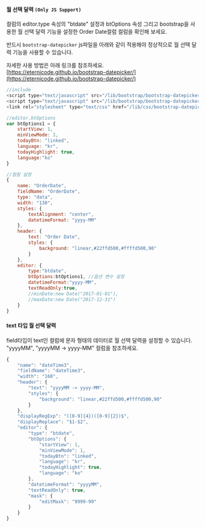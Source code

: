 #### 월 선택 달력 `(Only JS Support)`

컬럼의 editor.type 속성의 "btdate" 설정과 btOptions 속성 그리고 bootstrap을 사용한 월 선택 달력 기능을 설정한 Order Date컬럼 컬럼을 확인해 보세요.  

반드시 `bootstrap-datepicker` js파일을 아래와 같이 적용해야 정상적으로 월 선택 달력 기능을 사용할 수 있습니다.

자세한 사용 방법은 아래 링크를 참조하세요.  
[https://eternicode.github.io/bootstrap-datepicker/](https://eternicode.github.io/bootstrap-datepicker/)

```js
//include
<script type="text/javascript" src="/lib/bootstrap/bootstrap-datepicker.js"></script>
<script type="text/javascript" src="/lib/bootstrap/bootstrap-datepicker.ko.min.js"></script>
<link rel="stylesheet" type="text/css" href="/lib/css/bootstrap-datepicker.css">

//editor.btOptions
var btOptions1 = {
    startView: 1,
    minViewMode: 1,
    todayBtn: "linked",
    language: "kr",
    todayHighlight: true,
    language:"ko"
}

//컬럼 설정
{
    name: "OrderDate",
    fieldName: "OrderDate",
    type: "data",
    width: "130",
    styles: {
        textAlignment: "center",
        datetimeFormat: "yyyy-MM"
    },
    header: {
        text: "Order Date",
        styles: {
            background: "linear,#22ffd500,#ffffd500,90"
        }
    },
    editor: {
        type:"btdate", 
        btOptions:btOptions1, //옵션 변수 설정
        datetimeFormat:"yyyy-MM", 
        textReadOnly:true,
        //minDate:new Date("2017-01-01"), 
        //maxDate:new Date("2017-12-31")
    }
}
```

#### text 타입 월 선택 달력

field타입이 text인 컬럼에 문자 형태의 데이터로 월 선택 달력을 설정할 수 있습니다.  
"yyyyMM", "yyyyMM -> yyyy-MM" 컬럼을 참조하세요.

```js
{
    "name": "dateTime3",
    "fieldName": "dateTime3",
    "width": "160",
    "header": {
        "text": "yyyyMM -> yyyy-MM",
        "styles": {
            "background": "linear,#22ffd500,#ffffd500,90"
        }
    },
    "displayRegExp": "([0-9]{4})([0-9]{2})$",
    "displayReplace": "$1-$2",
    "editor": {
        "type": "btdate",
        "btOptions": {
            "startView": 1,
            "minViewMode": 1,
            "todayBtn": "linked",
            "language": "kr",
            "todayHighlight": true,
            "language": "ko"
        },
        "datetimeFormat": "yyyyMM",
        "textReadOnly": true,
        "mask": {
            "editMask": "9999-99"
        }
    }
}
```